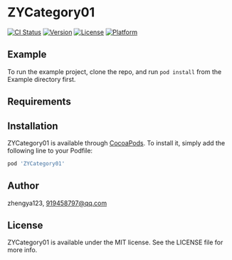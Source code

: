 # ZYCategory01

[![CI Status](https://img.shields.io/travis/zhengya123/ZYCategory01.svg?style=flat)](https://travis-ci.org/zhengya123/ZYCategory01)
[![Version](https://img.shields.io/cocoapods/v/ZYCategory01.svg?style=flat)](https://cocoapods.org/pods/ZYCategory01)
[![License](https://img.shields.io/cocoapods/l/ZYCategory01.svg?style=flat)](https://cocoapods.org/pods/ZYCategory01)
[![Platform](https://img.shields.io/cocoapods/p/ZYCategory01.svg?style=flat)](https://cocoapods.org/pods/ZYCategory01)

## Example

To run the example project, clone the repo, and run `pod install` from the Example directory first.

## Requirements

## Installation

ZYCategory01 is available through [CocoaPods](https://cocoapods.org). To install
it, simply add the following line to your Podfile:

```ruby
pod 'ZYCategory01'
```

## Author

zhengya123, 919458797@qq.com

## License

ZYCategory01 is available under the MIT license. See the LICENSE file for more info.
